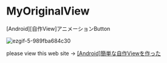 # MyOriginalView
[Android][自作View]アニメーションButton

![ezgif-5-989fba684c30](https://user-images.githubusercontent.com/42924737/70130919-cc95ec80-16c4-11ea-96a2-501597bedda0.gif)

please view this web site -> [[Android]簡単な自作Viewを作った](https://qiita.com/iwacchi/items/e119bf5e7d0bcb9c05a1)
